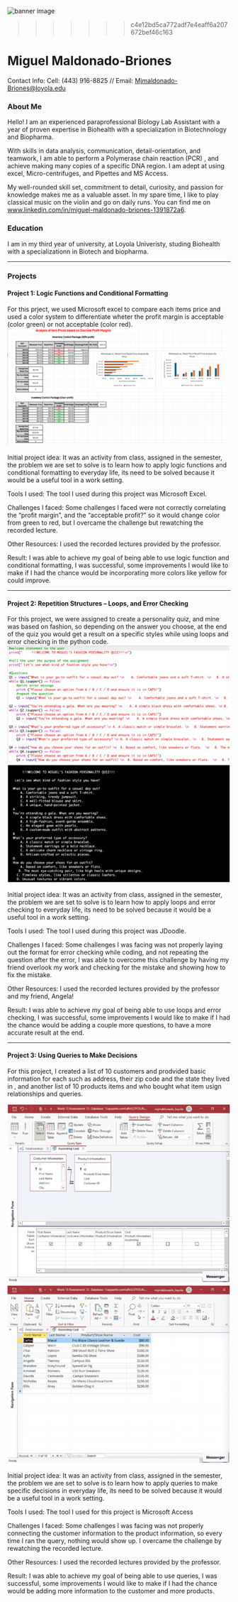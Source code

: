 
![banner image](images/𔓕.jpeg)
>>>>>>> c4e12bd5ca772adf7e4eaff6a207672bef46c163
# Miguel Maldonado-Briones
Contact Info: Cell: (443) 916-8825 // Email: Mjmaldonado-Briones@loyola.edu
### About Me 
Hello! I am an experienced paraprofessional Biology Lab Assistant with a year of proven expertise in Biohealth with a specialization in Biotechnology and Biopharma. 

With skills in data analysis, communication, detail-orientation, and teamwork, I am able to perform a Polymerase chain reaction (PCR) , and achieve making many copies of a specific DNA region. I am adept at using excel, Micro-centrifuges, and Pipettes and MS Access. 

My well-rounded skill set, commitment to detail, curiosity, and passion for knowledge makes me as a valuable asset.  In my spare time, I like to play classical music on the violin and go on daily runs. You can find me on www.linkedin.com/in/miguel-maldonado-briones-1391872a6.

### Education 
I am in my third year of university, at Loyola Univeristy, studing Biohealth with a specializationn in Biotech and biopharma.

***
### Projects

#### Project 1: Logic Functions and Conditional Formatting
For this prject, we used Microsoft excel to compare each items price and used a color system to differentiate wheter the profit margin is acceptable (color green) or not acceptable (color red).
![project imagae](images/project1.png)

Initial project idea: 
 It was an activity from class, assigned in the semester, the problem we are set to solve is to learn how to apply logic functions and conditional formatting to everyday life, its need to be solved because it would be a useful tool in a work setting.

 Tools I used: 
 The tool I used during this project was Microsoft Excel.

 Challenges I faced:
 Some challenges I faced were not correctly correlating the “profit margin”, and the “acceptable profit?” so it would change color from green to red, but I overcame the challenge but rewatching the recorded lecture.

 Other Resources: 
 I used the recorded lectures provided by the professor.

 Result:
 I was able to achieve my goal of being able to use logic function and conditional formatting, I was successful, some improvements I would like to make if I had the chance would be incorporating more colors like yellow for could improve.

***
#### Project 2: Repetition Structures – Loops, and Error Checking
For this project, we were assigned to create a personality quiz, and mine was based on fashion, so depending on the answer you choose, at the end of the quiz you would get a result on a specific styles while using loops and error checking in the python code.
![Project image](images/project2.1.png)
![Project image](images/project2.2.png)

Initial project idea: 
 It was an activity from class, assigned in the semester, the problem we are set to solve is to learn how to apply loops and error checking to everyday life, its need to be solved because it would be a useful tool in a work setting.

 Tools I used: 
 The tool I used during this project was JDoodle.

 Challenges I faced:
 Some challenges I was facing was not properly laying out the format for error checking while coding, and not repeating the question after the error, I was able to overcome this challenge by having my friend overlook my work and checking for the mistake and showing how to fix the mistake.

 Other Resources: 
 I used the recorded lectures provided by the professor and my friend, Angela!

 Result:
 I was able to achieve my goal of being able to use loops and error checking, I was successful, some improvements I would like to make if I had the chance would be adding a couple more questions, to have a more accurate result at the end.

***
#### Project 3: Using Queries to Make Decisions
For this project, I created a list of 10 customers and prodvided basic information for each such as address, their zip code and the state they lived in , and another list of 10 products items and who bought what item usign relationships and queries.

![Project image](images/project3.1.jpg)
![Project image](images/project3.2.jpg)

Initial project idea: 
 It was an activity from class, assigned in the semester, the problem we are set to solve is to learn how to apply queries to make specific decisions in everyday life, its need to be solved because it would be a useful tool in a work setting.

 Tools I used: 
 The tool I used for this project is Microsoft Access

 Challenges I faced:
 Some challenges I was facing was not properly connecting the customer information to the product information, so every time I ran the query, nothing would show up. I overcame the challenge by rewatching the recorded lecture.

 Other Resources: 
 I used the recorded lectures provided by the professor.

 Result:
 I was able to achieve my goal of being able to use queries, I was successful, some improvements I would like to make if I had the chance would be adding more information to the customer and more products.
